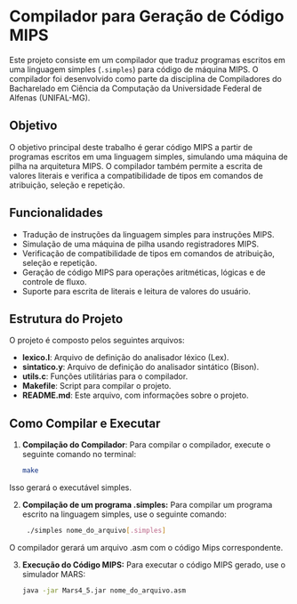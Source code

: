 
# Compilador para Geração de Código MIPS

Este projeto consiste em um compilador que traduz programas escritos em uma linguagem simples (`.simples`) para código de máquina MIPS. O compilador foi desenvolvido como parte da disciplina de Compiladores do Bacharelado em Ciência da Computação da Universidade Federal de Alfenas (UNIFAL-MG).

## Objetivo

O objetivo principal deste trabalho é gerar código MIPS a partir de programas escritos em uma linguagem simples, simulando uma máquina de pilha na arquitetura MIPS. O compilador também permite a escrita de valores literais e verifica a compatibilidade de tipos em comandos de atribuição, seleção e repetição.

## Funcionalidades

- Tradução de instruções da linguagem simples para instruções MIPS.
- Simulação de uma máquina de pilha usando registradores MIPS.
- Verificação de compatibilidade de tipos em comandos de atribuição, seleção e repetição.
- Geração de código MIPS para operações aritméticas, lógicas e de controle de fluxo.
- Suporte para escrita de literais e leitura de valores do usuário.

## Estrutura do Projeto

O projeto é composto pelos seguintes arquivos:

- **lexico.l**: Arquivo de definição do analisador léxico (Lex).
- **sintatico.y**: Arquivo de definição do analisador sintático (Bison).
- **utils.c**: Funções utilitárias para o compilador.
- **Makefile**: Script para compilar o projeto.
- **README.md**: Este arquivo, com informações sobre o projeto.

## Como Compilar e Executar

1. **Compilação do Compilador**:
   Para compilar o compilador, execute o seguinte comando no terminal:
   ```bash
   make
  Isso gerará o executável simples.

2. **Compilação de um programa .simples:**
   Para compilar um programa escrito na linguagem simples, use o seguinte comando:
   ```bash
    ./simples nome_do_arquivo[.simples]
  O compilador gerará um arquivo .asm com o código Mips correspondente. 

3. **Execução do Código MIPS:**
Para executar o código MIPS gerado, use o simulador MARS:
   ```bash
   java -jar Mars4_5.jar nome_do_arquivo.asm
